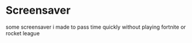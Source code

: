 # Screensaver
some screensaver i made to pass time quickly without playing fortnite or rocket league

